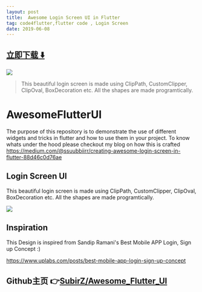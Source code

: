 ```yaml
---
layout: post
title:  Awesome Login Screen UI in Flutter
tag: code4flutter,flutter code , Login Screen
date: 2019-06-08
---
```


 


## [立即下载 ️⬇️ ](https://codeload.github.com/SubirZ/Awesome_Flutter_UI/zip/master) 


 
![](https://flutterawesome.com/content/images/2019/03/Login-Screen.jpg)
 
>
> This beautiful login screen is made using ClipPath, CustomClipper, ClipOval, BoxDecoration etc. All the shapes are made programtically.
>

 
# AwesomeFlutterUI

The purpose of this repository is to demonstrate the use of different widgets and tricks in flutter and how to use them in your project.
To know whats under the hood please checkout my blog on how this is crafted
https://medium.com/@ssuubbiirr/creating-awesome-login-screen-in-flutter-88d46c0d76ae

## Login Screen UI

This beautiful login screen is made using ClipPath, CustomClipper, ClipOval, BoxDecoration etc.
All the shapes are made programtically.

![](https://imgur.com/ehKI8t1.jpg)
## Inspiration
This Design is inspired from Sandip Ramani's Best Mobile APP Login, Sign up Concept :)

https://www.uplabs.com/posts/best-mobile-app-login-sign-up-concept

## Github主页 👉[SubirZ/Awesome_Flutter_UI](http://github.com/SubirZ/Awesome_Flutter_UI)